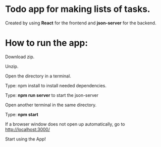 # Todo app for making lists of tasks.
Created by using **React** for the frontend and **json-server** for the backend.

# How to run the app:
Download zip.

Unzip. 

Open the directory in a terminal.

Type: npm install to install needed dependencies.

Type: **npm run server** to start the json-server

Open another terminal in the same directory.

Type: **npm start**

If a browser window does not open up automatically,
go to [http://localhost:3000/](http://localhost:3000/)

Start using the App!
